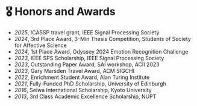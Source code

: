 # 🎖 Honors and Awards
- *2025*, ICASSP travel grant, IEEE Signal Processing Society
- *2024*, 3rd Place Award, 3-Min Thesis Competition, Students of Society for Affective Science
- *2024*, 1st Place Award, Odyssey 2024 Emotion Recognition Challenge
- *2023*, IEEE SPS Scholarship, IEEE Signal Processing Society
- *2023*, Outstanding Paper Award, SAI workshop, ACII 2023
- *2023*, Gary Marsden Travel Award, ACM SIGCHI
- *2022*, Enrichment Student Award, Alan Turing Institute
- *2021*, Fully-Funded PhD Scholarship, University of Edinburgh
- *2016*, Seiwa International Scholarship, Kyoto University
- *2013*, 3rd Class Academic Excellence Scholarship, NUPT